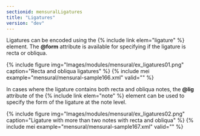 ```yaml
---
sectionid: mensuralLigatures
title: "Ligatures"
version: "dev"
---
```


Ligatures can be encoded using the {% include link elem="ligature" %} element. The **@form** attribute is available for specifying if the ligature is recta or obliqua.

{% include figure img="Images/modules/mensural/ex_ligatures01.png" caption="Recta and obliqua ligatures" %}
{% include mei example="mensural/mensural-sample166.xml" valid="" %}

In cases where the ligature contains both recta and obliqua notes, the **@lig** attribute of the {% include link elem="note" %} element can be used to specify the form of the ligature at the note level.

{% include figure img="Images/modules/mensural/ex_ligatures02.png" caption="Ligature with more than two notes with recta and obliqua" %}
{% include mei example="mensural/mensural-sample167.xml" valid="" %}
